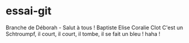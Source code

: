 # essai-git

Branche de Déborah - Salut à tous !
Baptiste
Elise
Coralie Clot
C'est un Schtroumpf, il court, il court, il  tombe, il se fait un bleu ! haha !